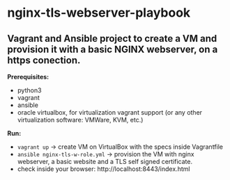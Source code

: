 # nginx-tls-webserver-playbook
## Vagrant and Ansible project to create a VM and provision it with a basic NGINX webserver, on a https conection.

**Prerequisites:**
- python3
- vagrant
- ansible
- oracle virtualbox, for virtualization vagrant support (or any other virtualization software: VMWare, KVM, etc.)

**Run:**
- `vagrant up` -> create VM on VirtualBox with the specs inside Vagrantfile
- `ansible nginx-tls-w-role.yml` -> provision the VM with nginx webserver, a basic website and a TLS self signed certificate.
- check inside your browser: http://localhost:8443/index.html
